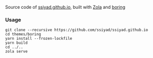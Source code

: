 Source code of [ssiyad.github.io](https://ssiyad.github.io), built with
[Zola](https://www.getzola.org/) and [boring](https://github.com/ssiyad/boring)

### Usage
```shell
git clone --recursive https://github.com/ssiyad/ssiyad.github.io
cd themes/boring
yarn install --frozen-lockfile
yarn build
cd ../..
zola serve
```
